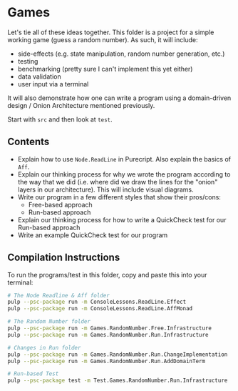 # Games

Let's tie all of these ideas together. This folder is a project for a simple working game (guess a random number). As such, it will include:
- side-effects (e.g. state manipulation, random number generation, etc.)
- testing
- benchmarking (pretty sure I can't implement this yet either)
- data validation
- user input via a terminal

It will also demonstrate how one can write a program using a domain-driven design / Onion Architecture mentioned previously.

Start with `src` and then look at `test`.

## Contents

- Explain how to use `Node.ReadLine` in Purecript. Also explain the basics of `Aff`.
- Explain our thinking process for why we wrote the program according to the way that we did (i.e. where did we draw the lines for the "onion" layers in our architecture). This will include visual diagrams.
- Write our program in a few different styles that show their pros/cons:
    - Free-based approach
    - Run-based approach
- Explain our thinking process for how to write a QuickCheck test for our Run-based approach
- Write an example QuickCheck test for our program

## Compilation Instructions

To run the programs/test in this folder, copy and paste this into your terminal:
```bash
# The Node Readline & Aff folder
pulp --psc-package run -m ConsoleLessons.ReadLine.Effect
pulp --psc-package run -m ConsoleLessons.ReadLine.AffMonad

# The Random Number folder
pulp --psc-package run -m Games.RandomNumber.Free.Infrastructure
pulp --psc-package run -m Games.RandomNumber.Run.Infrastructure

# Changes in Run folder
pulp --psc-package run -m Games.RandomNumber.Run.ChangeImplementation
pulp --psc-package run -m Games.RandomNumber.Run.AddDomainTerm

# Run-based Test
pulp --psc-package test -m Test.Games.RandomNumber.Run.Infrastructure
```
